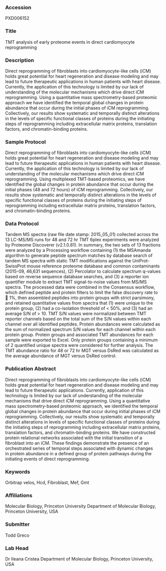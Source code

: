 ### Accession
PXD006152

### Title
TMT analysis of early proteome events in direct cardiomyocyte reprogramming

### Description
Direct reprogramming of fibroblasts into cardiomyocyte-like cells (iCM) holds great potential for heart regeneration and disease modeling and may lead to future therapeutic applications in human patients with heart disease. Currently, the application of this technology is limited by our lack of understanding of the molecular mechanisms which drive direct iCM reprogramming. Using a quantitative mass spectrometry-based proteomic approach we have identified the temporal global changes in protein abundance that occur during the initial phases of iCM reprogramming. Collectively, our results show systematic and temporally distinct alterations in the levels of specific functional classes of proteins during the initiating steps of reprogramming including extracellular matrix proteins, translation factors, and chromatin-binding proteins.

### Sample Protocol
Direct reprogramming of fibroblasts into cardiomyocyte-like cells (iCM) holds great potential for heart regeneration and disease modeling and may lead to future therapeutic applications in human patients with heart disease. Currently, the application of this technology is limited by our lack of understanding of the molecular mechanisms which drive direct iCM reprogramming. Using multiplexed TMT-based proteomics, we have identified the global changes in protein abundance that occur during the initial phases (48 and 72 hours) of iCM reprogramming. Collectively, our results show systematic and temporally distinct alterations in the levels of specific functional classes of proteins during the initiating steps of reprogramming including extracellular matrix proteins, translation factors, and chromatin-binding proteins.

### Data Protocol
Tandem MS spectra (raw file date stamp: 2015_05_01) collected across the 13 LC-MS/MS runs for 48 and 72 hr TMT 6plex experiments were analyzed by Proteome Discoverer (v2.1.0.81). In summary, the two sets of 13 fractions were analyzed by a Processing workflow containing (1) the MSAmanda algorithm to generate peptide spectrum matches by database search of tandem MS spectra with static TMT modifications against the UniProt-SwissProt mouse reference proteome database and common contaminants (2015-09, 46,631 sequences), (2) Percolator to calculate spectrum q-values based on reverse sequence database searches, and (3) a reporter ion quantifier module to extract TMT signal-to-noise values from MS/MS spectra. The processed data were combined in the Consensus workflow, which defined peptide and protein filters to limit the false discovery rate to  1%, then assembled peptides into protein groups with strict parsimony, and retained quantitative values from spectra that (1) were unique to the protein group, (2) had a co-isolation threshold of < 50%, and (3) had an average S/N of > 10. TMT S/N values were normalized between TMT reporter channels based on the total sum of the S/N values within each channel over all identified peptides. Protein abundances were calculated as the sum of normalized spectrum S/N values for each channel within each protein group. Protein groups and associated TMT abundances for each sample were exported to Excel. Only protein groups containing a minimum of 2 quantified unique spectra were considered for further analysis. The TMT abundance ratio for 48 or 72 hr MGT versus DsRed was calculated as the average abundance of MGT versus DsRed control.

### Publication Abstract
Direct reprogramming of fibroblasts into cardiomyocyte-like cells (iCM) holds great potential for heart regeneration and disease modeling and may lead to future therapeutic applications. Currently, application of this technology is limited by our lack of understanding of the molecular mechanisms that drive direct iCM reprogramming. Using a quantitative mass spectrometry-based proteomic approach, we identified the temporal global changes in protein abundance that occur during initial phases of iCM reprogramming. Collectively, our results show systematic and temporally distinct alterations in levels of specific functional classes of proteins during the initiating steps of reprogramming including extracellular matrix proteins, translation factors, and chromatin-binding proteins. We have constructed protein relational networks associated with the initial transition of a fibroblast into an iCM. These findings demonstrate the presence of an orchestrated series of temporal steps associated with dynamic changes in&#xa0;protein abundance in a defined group of protein pathways during the initiating events of direct reprogramming.

### Keywords
Orbitrap velos, Hcd, Fibroblast, Mef, Gmt

### Affiliations
Molecular Biology, Princeton University
Department of Molecular Biology, Princeton University, USA

### Submitter
Todd Greco

### Lab Head
Dr Ileana Cristea
Department of Molecular Biology, Princeton University, USA


